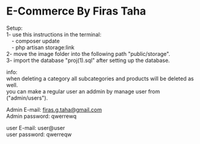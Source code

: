 # E-Commerce By Firas Taha
Setup:  
 1- use this instructions in the terminal:  
&emsp;- composer update  
&emsp;- php artisan storage:link    
 2- move the image folder into the following path "public/storage".  
 3- import the database "proj(1).sql" after setting up the database.  
            
info:   
when deleting a category all subcategories and products will be deleted as well.  
you can make a regular user an addmin by manage user from ("admin/users").       

Admin E-mail: firas.g.taha@gmail.com  
Admin password: qwerrewq  

user E-mail: user@user  
user password: qwerreqw  
